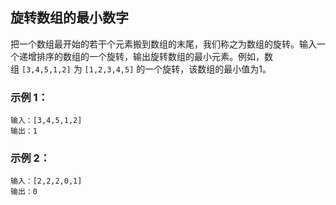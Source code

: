 ## 旋转数组的最小数字
把一个数组最开始的若干个元素搬到数组的末尾，我们称之为数组的旋转。输入一个递增排序的数组的一个旋转，输出旋转数组的最小元素。例如，数组 `[3,4,5,1,2]` 为 `[1,2,3,4,5]` 的一个旋转，该数组的最小值为1。 


### 示例 1：
```
输入：[3,4,5,1,2]
输出：1
```
### 示例 2：
```
输入：[2,2,2,0,1]
输出：0
```